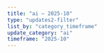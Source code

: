 ```yaml
---
title: "ai — 2025-10"
type: "updates2-filter"
list_by: "category_timeframe"
update_category: "ai"
timeframe: "2025-10"
---
```

